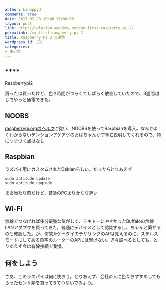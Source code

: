 ```yaml
---
author: kinoppyd
comments: true
date: 2015-02-28 10:46:19+00:00
layout: post
link: http://tolarian-academy.net/my-first-raspberry-pi-2/
permalink: /my-first-raspberry-pi-2
title: Raspberry Pi 2 に通電
wordpress_id: 231
categories:
- 未分類
---
```


## ****
Raspberrypi2


買ったは買ったけど、色々時間がつらくてしばらく放置していたので、3週間越しでやっと通電できた。


## NOOBS


[raspberrypi.orgのヘルプ](http://www.raspberrypi.org/help/noobs-setup/)に従い、NOOBSを使ってRaspbianを導入。なんかよくわからないテンションアゲアゲのおばちゃんが丁寧に説明してくれるので、特につまづく点はなし


## Raspbian


ラズパイ用にカスタムされたDebianらしい。だったらとりあえず

    
    sudo aptitude update
    sudo aptitude upgrade


まあ当たり前だけど、普通のPCよりかなり遅い


## Wi-Fi


無線でつなげれば多分最強な気がして、テキトーにやすかったBuffaloの無線LANアダプタを買ってきた。普通にデバイスとして認識するし、ちゃんと繋がるのも確認した。が、何故かケータイのテザリングのAPは見えるのに、ステルスモードにしてある自宅のルーターのAPには繋げない。追々調べるとしても、とりあえず今は有線接続で我慢。


## 何をしよう


さあ、このラズパイは何に使おう。とりあえず、会社の人に色々おすすめしてもらったセンサ類を買ってきてつないでみよう。
